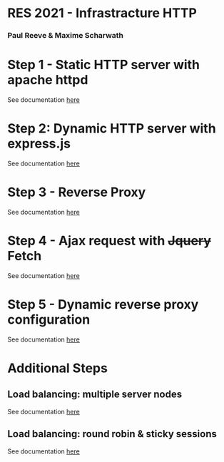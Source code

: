 # RES 2021 - Infrastracture HTTP
### Paul Reeve & Maxime Scharwath

# Step 1 - Static HTTP server with apache httpd

See documentation [here](./Step1/README.md)

# Step 2: Dynamic HTTP server with express.js

See documentation [here](./Step2/README.md)

# Step 3 - Reverse Proxy

See documentation [here](./Step3/README.md)

# Step 4 - Ajax request with ~~Jquery~~ Fetch

See documentation [here](./Step4/README.md)

# Step 5 - Dynamic reverse proxy configuration

See documentation [here](./Step5/README.md)

# Additional Steps
## Load balancing: multiple server nodes
See documentation [here](./AdditionalSteps/LoadBalancing/README.md)

## Load balancing: round robin & sticky sessions
See documentation [here](./AdditionalSteps/LoadBalancingStickyRoundRobin/README.md)
